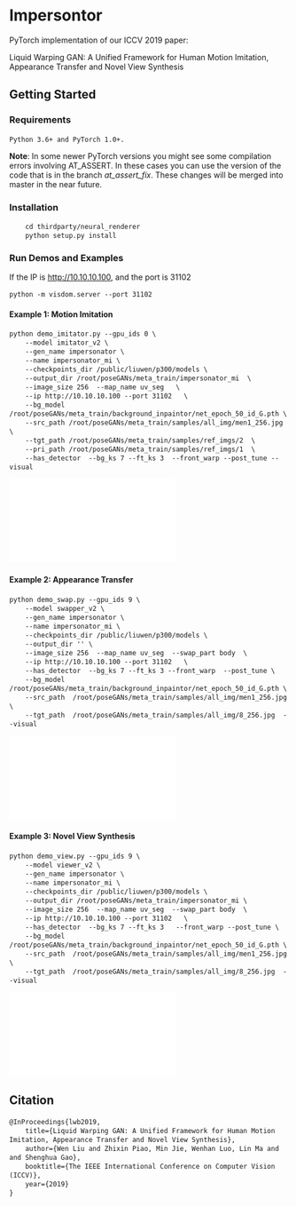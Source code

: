 # Impersontor
PyTorch implementation of our ICCV 2019 paper:

Liquid Warping GAN: A Unified Framework for Human Motion Imitation, Appearance Transfer and Novel View Synthesis

## Getting Started
### Requirements
```
Python 3.6+ and PyTorch 1.0+.
```

**Note**: In some newer PyTorch versions you might see some compilation errors involving AT_ASSERT. In these cases you can use the version of the code that is in the branch *at_assert_fix*. These changes will be merged into master in the near future.

### Installation
```shell
    cd thirdparty/neural_renderer
    python setup.py install
```

### Run Demos and Examples
If the IP is http://10.10.10.100, and the port is 31102
```shell
python -m visdom.server --port 31102
```

#### Example 1: Motion Imitation
```
python demo_imitator.py --gpu_ids 0 \
    --model imitator_v2 \
    --gen_name impersonator \
    --name impersonator_mi \
    --checkpoints_dir /public/liuwen/p300/models \
    --output_dir /root/poseGANs/meta_train/impersonator_mi  \
    --image_size 256  --map_name uv_seg   \
    --ip http://10.10.10.100 --port 31102   \
    --bg_model /root/poseGANs/meta_train/background_inpaintor/net_epoch_50_id_G.pth \
    --src_path /root/poseGANs/meta_train/samples/all_img/men1_256.jpg    \
    --tgt_path /root/poseGANs/meta_train/samples/ref_imgs/2  \
    --pri_path /root/poseGANs/meta_train/samples/ref_imgs/1  \
    --has_detector  --bg_ks 7 --ft_ks 3  --front_warp --post_tune --visual
```
![motion imitation](asserts/motion_transfer.pdf)

#### Example 2: Appearance Transfer

```
python demo_swap.py --gpu_ids 9 \
    --model swapper_v2 \
    --gen_name impersonator \
    --name impersonator_mi \
    --checkpoints_dir /public/liuwen/p300/models \
    --output_dir '' \
    --image_size 256  --map_name uv_seg  --swap_part body  \
    --ip http://10.10.10.100 --port 31102   \
    --has_detector  --bg_ks 7 --ft_ks 3 --front_warp  --post_tune \
    --bg_model /root/poseGANs/meta_train/background_inpaintor/net_epoch_50_id_G.pth \
    --src_path  /root/poseGANs/meta_train/samples/all_img/men1_256.jpg \
    --tgt_path  /root/poseGANs/meta_train/samples/all_img/8_256.jpg  --visual
```
![appearance transfer](asserts/swap.pdf)

#### Example 3: Novel View Synthesis
```
python demo_view.py --gpu_ids 9 \
    --model viewer_v2 \
    --gen_name impersonator \
    --name impersonator_mi \
    --checkpoints_dir /public/liuwen/p300/models \
    --output_dir /root/poseGANs/meta_train/impersonator_mi \
    --image_size 256  --map_name uv_seg  --swap_part body  \
    --ip http://10.10.10.100 --port 31102   \
    --has_detector  --bg_ks 7 --ft_ks 3   --front_warp --post_tune \
    --bg_model /root/poseGANs/meta_train/background_inpaintor/net_epoch_50_id_G.pth \
    --src_path  /root/poseGANs/meta_train/samples/all_img/men1_256.jpg \
    --tgt_path  /root/poseGANs/meta_train/samples/all_img/8_256.jpg  --visual
```
![novel view](asserts/novel_view.pdf)

## Citation
```
@InProceedings{lwb2019,
    title={Liquid Warping GAN: A Unified Framework for Human Motion Imitation, Appearance Transfer and Novel View Synthesis},
    author={Wen Liu and Zhixin Piao, Min Jie, Wenhan Luo, Lin Ma and and Shenghua Gao},
    booktitle={The IEEE International Conference on Computer Vision (ICCV)},
    year={2019}
}
```
